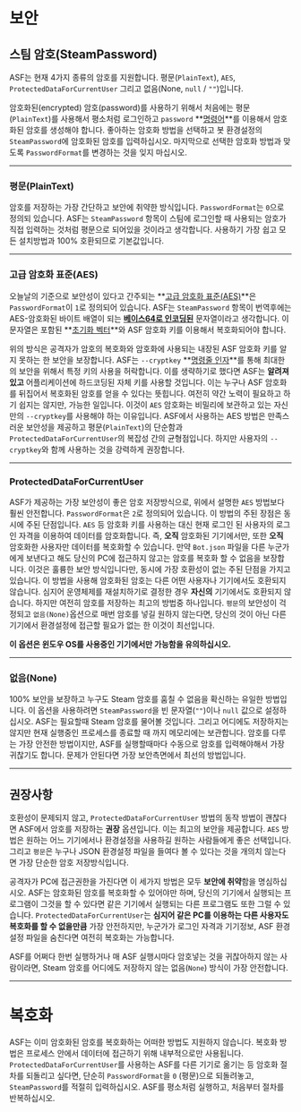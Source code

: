 # 보안

## 스팀 암호(SteamPassword)

ASF는 현재 4가지 종류의 암호를 지원합니다. 평문(`PlainText`), `AES`, `ProtectedDataForCurrentUser` 그리고 없음(None, `null` / `""`)입니다.

암호화된(encrypted) 암호(password)를 사용하기 위해서 처음에는 평문(`PlainText`)를 사용해서 평소처럼 로그인하고 `password` **[명령어](https://github.com/JustArchiNET/ArchiSteamFarm/wiki/Commands-ko-KR)**를 이용해서 암호화된 암호를 생성해야 합니다. 좋아하는 암호화 방법을 선택하고 봇 환경설정의 `SteamPassword`에 암호화된 암호를 입력하십시오. 마지막으로 선택한 암호화 방법과 맞도록 `PasswordFormat`를 변경하는 것을 잊지 마십시오.

* * *

### 평문(PlainText)

암호를 저장하는 가장 간단하고 보안에 취약한 방식입니다. `PasswordFormat`는 `0`으로 정의되 있습니다. ASF는 `SteamPassword` 항목이 스팀에 로그인할 때 사용되는 암호가 직접 입력하는 것처럼 평문으로 되어있을 것이라고 생각합니다. 사용하기 가장 쉽고 모든 설치방법과 100% 호환되므로 기본값입니다.

* * *

### 고급 암호화 표준(AES)

오늘날의 기준으로 보안성이 있다고 간주되는 **[고급 암호화 표준(AES)](https://ko.wikipedia.org/wiki/%EA%B3%A0%EA%B8%89_%EC%95%94%ED%98%B8%ED%99%94_%ED%91%9C%EC%A4%80)**은 `PasswordFormat`이 `1`로 정의되어 있습니다. ASF는 `SteamPassword` 항목이 번역후에는 AES-암호화된 바이트 배열이 되는 **[베이스64로 인코딩된](https://ko.wikipedia.org/wiki/%EB%B2%A0%EC%9D%B4%EC%8A%A464)** 문자열이라고 생각합니다. 이 문자열은 포함된 **[초기화 벡터](https://ko.wikipedia.org/wiki/%EC%B4%88%EA%B8%B0%ED%99%94_%EB%B2%A1%ED%84%B0)**와 ASF 암호화 키를 이용해서 복호화되어야 합니다.

위의 방식은 공격자가 암호의 복호화와 암호화에 사용되는 내장된 ASF 암호화 키를 알지 못하는 한 보안을 보장합니다. ASF는 `--cryptkey` **[명령줄 인자](https://github.com/JustArchiNET/ArchiSteamFarm/wiki/Command-Line-Arguments-ko-KR)**를 통해 최대한의 보안을 위해서 특정 키의 사용을 허락합니다. 이를 생략하기로 했다면 ASF는 **알려져있고** 어플리케이션에 하드코딩된 자체 키를 사용할 것입니다. 이는 누구나 ASF 암호화를 뒤집어서 복호화된 암호를 얻을 수 있다는 뜻힙니다. 여전히 약간 노력이 필요하고 하기 쉽지는 않지만, 가능한 일입니다. 이것이 `AES` 암호화는 비밀리에 보관하고 있는 자신만의 `--cryptkey`를 사용해야 하는 이유입니다. ASF에서 사용하는 AES 방법은 만족스러운 보안성을 제공하고 평문(`PlainText`)의 단순함과 `ProtectedDataForCurrentUser`의 복잡성 간의 균형점입니다. 하지만 사용자의 `--cryptkey`와 함께 사용하는 것을 강력하게 권장합니다.

* * *

### ProtectedDataForCurrentUser

ASF가 제공하는 가장 보안성이 좋은 암호 저장방식으로, 위에서 설명한 `AES` 방법보다 훨씬 안전합니다. `PasswordFormat`은 `2`로 정의되어 있습니다. 이 방법의 주된 장점은 동시에 주된 단점입니다. `AES` 등 암호화 키를 사용하는 대신 현재 로그인 된 사용자의 로그인 자격을 이용하여 데이터를 암호화합니다. 즉, **오직** 암호화된 기기에서만, 또한 **오직** 암호화한 사용자만 데이터를 복호화할 수 있습니다. 만약 `Bot.json` 파일을 다른 누군가에게 보낸다고 해도 당신의 PC에 접근하지 않고는 암호를 복호화 할 수 없음을 보장합니다. 이것은 훌륭한 보안 방식입니다만, 동시에 가장 호환성이 없는 주된 단점을 가지고 있습니다. 이 방법을 사용해 암호화된 암호는 다른 어떤 사용자나 기기에서도 호환되지 않습니다. 심지어 운영체제를 재설치하기로 결정한 경우 **자신의** 기기에서도 호환되지 않습니다. 하지만 여전히 암호를 저장하는 최고의 방법중 하나입니다. `평문`의 보안성이 걱정되고 `없음(None)`옵션으로 매번 암호를 넣길 원하지 않는다면, 당신의 것이 아닌 다른 기기에서 환경설정에 접근할 필요가 없는 한 이것이 최선입니다.

**이 옵션은 윈도우 OS를 사용중인 기기에서만 가능함을 유의하십시오.**

* * *

### 없음(None)

100% 보안을 보장하고 누구도 Steam 암호를 훔칠 수 없음을 확신하는 유일한 방법입니다. 이 옵션을 사용하려면 `SteamPassword`을 빈 문자열(`""`)이나 `null` 값으로 설정하십시오. ASF는 필요할때 Steam 암호를 물어볼 것입니다. 그리고 어디에도 저장하지는 않지만 현재 실행중인 프로세스를 종료할 때 까지 메모리에는 보관합니다. 암호를 다루는 가장 안전한 방법이지만, ASF를 실행할때마다 수동으로 암호를 입력해야해서 가장 귀찮기도 합니다. 문제가 안된다면 가장 보안측면에서 최선의 방법입니다.

* * *

## 권장사항

호환성이 문제되지 않고, `ProtectedDataForCurrentUser` 방법의 동작 방법이 괜찮다면 ASF에서 암호를 저장하는 **권장** 옵션입니다. 이는 최고의 보안을 제공합니다. `AES` 방법은 원하는 어느 기기에서나 환경설정을 사용하길 원하는 사람들에게 좋은 선택입니다. 그리고 `평문`은 누구나 JSON 환경설정 파일을 들여다 볼 수 있다는 것을 개의치 않는다면 가장 단순한 암호 저장방식입니다.

공격자가 PC에 접근권한을 가진다면 이 세가지 방법은 모두 **보안에 취약**함을 명심하십시오. ASF는 암호화된 암호를 복호화할 수 있어야만 하며, 당신의 기기에서 실행되는 프로그램이 그것을 할 수 있다면 같은 기기에서 실행되는 다른 프로그램도 또한 그럴 수 있습니다. `ProtectedDataForCurrentUser`는 **심지어 같은 PC를 이용하는 다른 사용자도 복호화를 할 수 없을만큼** 가장 안전하지만, 누군가가 로그인 자격과 기기정보, ASF 환경설정 파일을 숨친다면 여전히 복호화는 가능합니다.

ASF를 어쩌다 한번 실행하거나 매 ASF 실행시마다 암호넣는 것을 귀찮아하지 않는 사람이라면, Steam 암호를 어디에도 저장하지 않는 없음(`None`) 방식이 가장 안전합니다.

* * *

# 복호화

ASF는 이미 암호화된 암호를 복호화하는 어떠한 방법도 지원하지 않습니다. 복호화 방법은 프로세스 안에서 데이터에 접근하기 위해 내부적으로만 사용됩니다. `ProtectedDataForCurrentUser`를 사용하는 ASF를 다른 기기로 옮기는 등 암호화 절차를 되돌리고 싶다면, 단순히 `PasswordFormat`을 `0` (평문)으로 되돌려놓고, `SteamPassword`를 적절히 입력하십시오. ASF를 평소처럼 실행하고, 처음부터 절차를 반복하십시오.